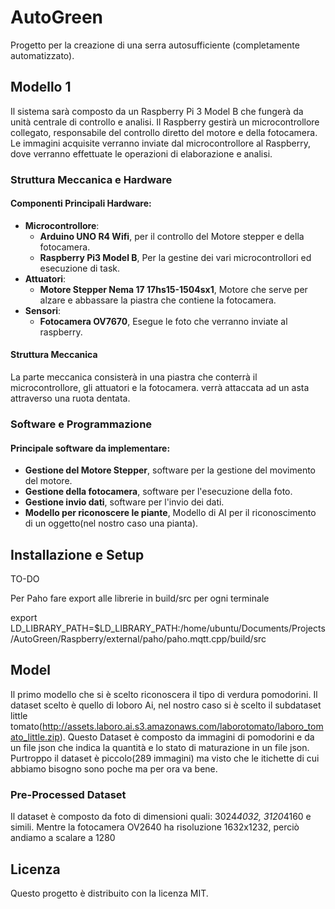 # AutoGreen
Progetto per la creazione di una serra autosufficiente (completamente automatizzato).

## Modello 1

Il sistema sarà composto da un Raspberry Pi 3 Model B che fungerà da unità centrale di controllo e analisi. Il Raspberry gestirà un microcontrollore collegato, responsabile del controllo diretto del motore e della fotocamera. Le immagini acquisite verranno inviate dal microcontrollore al Raspberry, dove verranno effettuate le operazioni di elaborazione e analisi. 

### Struttura Meccanica e Hardware

####  Componenti Principali Hardware:

- **Microcontrollore**:
  - **Arduino UNO R4 Wifi**, per il controllo del Motore stepper e della fotocamera.
  - **Raspberry Pi3 Model B**, Per la gestine dei vari microcontrollori ed esecuzione di task.
- **Attuatori**:
  - **Motore Stepper Nema 17 17hs15-1504sx1**, Motore che serve per alzare e abbassare la piastra che contiene la fotocamera.
- **Sensori**:
  - **Fotocamera OV7670**, Esegue le foto che verranno inviate al raspberry.

#### Struttura Meccanica

La parte meccanica consisterà in una piastra che conterrà il microcontrollore, gli attuatori e la fotocamera.
verrà attaccata ad un asta attraverso una ruota dentata.

### Software e Programmazione

#### Principale software da implementare:

- **Gestione del Motore Stepper**, software per la gestione del movimento del motore.
- **Gestione della fotocamera**, software per l'esecuzione della foto.
- **Gestione invio dati**, software per l'invio dei dati.
- **Modello per riconoscere le piante**, Modello di AI per il riconoscimento di un oggetto(nel nostro caso una pianta).

## Installazione e Setup

TO-DO

Per Paho fare export alle librerie in build/src per ogni terminale

export LD_LIBRARY_PATH=$LD_LIBRARY_PATH:/home/ubuntu/Documents/Projects/AutoGreen/Raspberry/external/paho/paho.mqtt.cpp/build/src

## Model

Il primo modello che si è scelto riconoscera il tipo di verdura pomodorini.
Il dataset scelto è quello di loboro Ai, nel nostro caso si è scelto il subdataset little tomato(http://assets.laboro.ai.s3.amazonaws.com/laborotomato/laboro_tomato_little.zip).
Questo Dataset è composto da immagini di pomodorini e da un file json che indica la quantità e lo stato di maturazione in un file json.
Purtroppo il dataset è piccolo(289  immagini) ma visto che le itichette di cui abbiamo bisogno sono poche ma per ora va bene.

### Pre-Processed Dataset
Il dataset è composto da foto di dimensioni quali: 3024*4032, 3120*4160 e simili.
Mentre la fotocamera OV2640 ha risoluzione 1632x1232, perciò andiamo a scalare a 1280


## Licenza

Questo progetto è distribuito con la licenza MIT.
